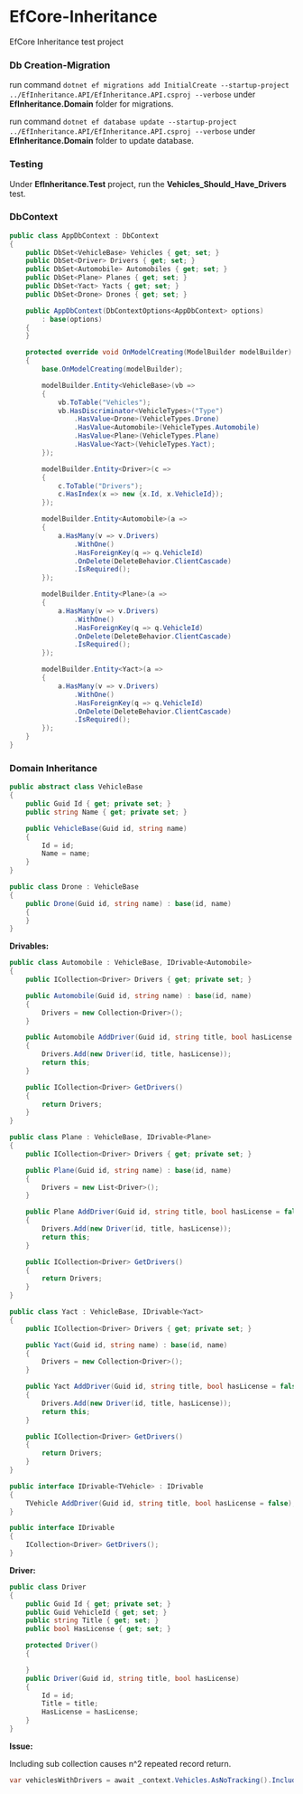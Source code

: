 # EfCore-Inheritance
EfCore Inheritance test project

### Db Creation-Migration

run command `dotnet ef migrations add InitialCreate --startup-project ../EfInheritance.API/EfInheritance.API.csproj --verbose` under **EfInheritance.Domain** folder for migrations.



run command `dotnet ef database update --startup-project ../EfInheritance.API/EfInheritance.API.csproj --verbose`  under **EfInheritance.Domain** folder to update database.



### Testing

Under **EfInheritance.Test** project, run the **Vehicles_Should_Have_Drivers** test.

### DbContext

```csharp
public class AppDbContext : DbContext
{
    public DbSet<VehicleBase> Vehicles { get; set; }
    public DbSet<Driver> Drivers { get; set; }
    public DbSet<Automobile> Automobiles { get; set; }
    public DbSet<Plane> Planes { get; set; }
    public DbSet<Yact> Yacts { get; set; }
    public DbSet<Drone> Drones { get; set; }

    public AppDbContext(DbContextOptions<AppDbContext> options)
        : base(options)
    {
    }

    protected override void OnModelCreating(ModelBuilder modelBuilder)
    {
        base.OnModelCreating(modelBuilder);

        modelBuilder.Entity<VehicleBase>(vb =>
        {
            vb.ToTable("Vehicles");
            vb.HasDiscriminator<VehicleTypes>("Type")
                .HasValue<Drone>(VehicleTypes.Drone)
                .HasValue<Automobile>(VehicleTypes.Automobile)
                .HasValue<Plane>(VehicleTypes.Plane)
                .HasValue<Yact>(VehicleTypes.Yact);
        });

        modelBuilder.Entity<Driver>(c =>
        {
            c.ToTable("Drivers");
            c.HasIndex(x => new {x.Id, x.VehicleId});
        });

        modelBuilder.Entity<Automobile>(a =>
        {
            a.HasMany(v => v.Drivers)
                .WithOne()
                .HasForeignKey(q => q.VehicleId)
                .OnDelete(DeleteBehavior.ClientCascade)
                .IsRequired();
        });

        modelBuilder.Entity<Plane>(a =>
        {
            a.HasMany(v => v.Drivers)
                .WithOne()
                .HasForeignKey(q => q.VehicleId)
                .OnDelete(DeleteBehavior.ClientCascade)
                .IsRequired();
        });

        modelBuilder.Entity<Yact>(a =>
        {
            a.HasMany(v => v.Drivers)
                .WithOne()
                .HasForeignKey(q => q.VehicleId)
                .OnDelete(DeleteBehavior.ClientCascade)
                .IsRequired();
        });
    }
}
```

### Domain Inheritance

```csharp
public abstract class VehicleBase
{
    public Guid Id { get; private set; }
    public string Name { get; private set; }

    public VehicleBase(Guid id, string name)
    {
        Id = id;
        Name = name;
    }
}
```

```csharp
public class Drone : VehicleBase
{
    public Drone(Guid id, string name) : base(id, name)
    {
    }
}
```

**Drivables:**

```csharp
public class Automobile : VehicleBase, IDrivable<Automobile>
{
    public ICollection<Driver> Drivers { get; private set; }

    public Automobile(Guid id, string name) : base(id, name)
    {
        Drivers = new Collection<Driver>();
    }

    public Automobile AddDriver(Guid id, string title, bool hasLicense = false)
    {
        Drivers.Add(new Driver(id, title, hasLicense));
        return this;
    }

    public ICollection<Driver> GetDrivers()
    {
        return Drivers;
    }
}
```

```csharp
public class Plane : VehicleBase, IDrivable<Plane>
{
    public ICollection<Driver> Drivers { get; private set; }

    public Plane(Guid id, string name) : base(id, name)
    {
        Drivers = new List<Driver>();
    }

    public Plane AddDriver(Guid id, string title, bool hasLicense = false)
    {
        Drivers.Add(new Driver(id, title, hasLicense));
        return this;
    }

    public ICollection<Driver> GetDrivers()
    {
        return Drivers;
    }
}
```

```csharp
public class Yact : VehicleBase, IDrivable<Yact>
{
    public ICollection<Driver> Drivers { get; private set; }

    public Yact(Guid id, string name) : base(id, name)
    {
        Drivers = new Collection<Driver>();
    }

    public Yact AddDriver(Guid id, string title, bool hasLicense = false)
    {
        Drivers.Add(new Driver(id, title, hasLicense));
        return this;
    }

    public ICollection<Driver> GetDrivers()
    {
        return Drivers;
    }
}
```

```csharp
public interface IDrivable<TVehicle> : IDrivable
{
    TVehicle AddDriver(Guid id, string title, bool hasLicense = false);
}

public interface IDrivable
{
    ICollection<Driver> GetDrivers();
}
```

**Driver:**

```csharp
public class Driver
{
    public Guid Id { get; private set; }
    public Guid VehicleId { get; set; }
    public string Title { get; set; }
    public bool HasLicense { get; set; }

    protected Driver()
    {

    }
    public Driver(Guid id, string title, bool hasLicense)
    {
        Id = id;
        Title = title;
        HasLicense = hasLicense;
    }
}
```

**Issue:**

Including sub collection causes n^2 repeated record return.

```csharp
var vehiclesWithDrivers = await _context.Vehicles.AsNoTracking().Include("Drivers").ToListAsync();
```

